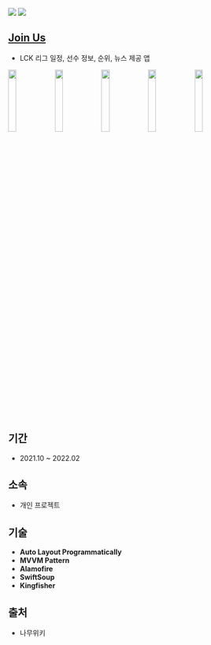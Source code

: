 <img src=https://img.shields.io/badge/platform-iOS-blue>  <img src=https://img.shields.io/badge/Swift-5.5-orange.svg>

## [Join Us](https://apps.apple.com/us/app/join-us/id1613902519)
- LCK 리그 일정, 선수 정보, 순위, 뉴스 제공 앱

<img src="https://user-images.githubusercontent.com/68800789/158004216-ef09fddf-3e10-4c0a-b55a-c7ebd85ed1b6.png" width=18%> <img src="https://user-images.githubusercontent.com/68800789/158004219-587a64ea-d023-4ecb-ae83-5ebd5eaac760.png" width=18%> <img src="https://user-images.githubusercontent.com/68800789/158004220-2da00f87-ae74-488b-ab6e-df6de824330a.png" width=18%> <img src="https://user-images.githubusercontent.com/68800789/158004223-ae38e378-4027-4ee6-93ce-b82be5bad033.png" width=18%> <img src="https://user-images.githubusercontent.com/68800789/158004224-9e89c59c-93bc-40bc-b272-92168dfbb2d9.png" width=18%>

## 기간
- 2021.10 ~ 2022.02

## 소속
- 개인 프로젝트

## 기술
- **Auto Layout Programmatically**
- **MVVM Pattern**
- **Alamofire**
- **SwiftSoup**
- **Kingfisher**

## 출처
- 나무위키
